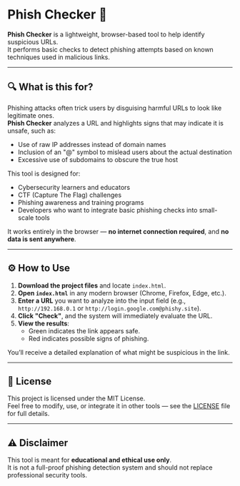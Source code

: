 # Phish Checker 🔎

**Phish Checker** is a lightweight, browser-based tool to help identify suspicious URLs.  
It performs basic checks to detect phishing attempts based on known techniques used in malicious links.

---

## 🔍 What is this for?

Phishing attacks often trick users by disguising harmful URLs to look like legitimate ones.  
**Phish Checker** analyzes a URL and highlights signs that may indicate it is unsafe, such as:

- Use of raw IP addresses instead of domain names
- Inclusion of an "@" symbol to mislead users about the actual destination
- Excessive use of subdomains to obscure the true host

This tool is designed for:

- Cybersecurity learners and educators
- CTF (Capture The Flag) challenges
- Phishing awareness and training programs
- Developers who want to integrate basic phishing checks into small-scale tools

It works entirely in the browser — **no internet connection required**, and **no data is sent anywhere**.

---

## ⚙️ How to Use

1. **Download the project files** and locate `index.html`.
2. **Open `index.html`** in any modern browser (Chrome, Firefox, Edge, etc.).
3. **Enter a URL** you want to analyze into the input field (e.g., `http://192.168.0.1` or `http://login.google.com@phishy.site`).
4. **Click "Check"**, and the system will immediately evaluate the URL.
5. **View the results**:
   - Green indicates the link appears safe.
   - Red indicates possible signs of phishing.

You’ll receive a detailed explanation of what might be suspicious in the link.

---

## 📄 License

This project is licensed under the MIT License.  
Feel free to modify, use, or integrate it in other tools — see the [LICENSE](./LICENSE) file for full details.

---

## ⚠️ Disclaimer

This tool is meant for **educational and ethical use only**.  
It is not a full-proof phishing detection system and should not replace professional security tools.
